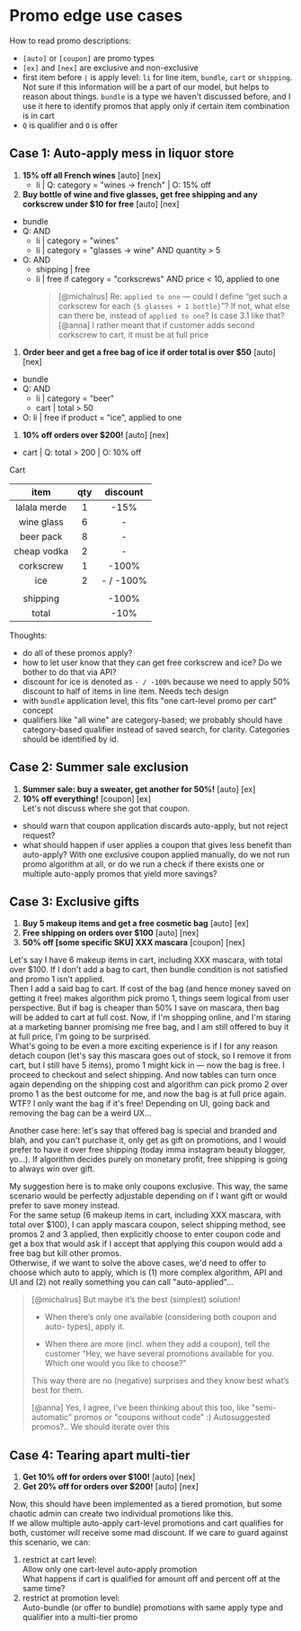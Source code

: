 # Promo edge use cases

How to read promo descriptions:
- `[auto]` or `[coupon]` are promo types
- `[ex]` and `[nex]` are exclusive and non-exclusive
- first item before `|` is apply level: `li` for line item, `bundle`, `cart` or `shipping`.    
Not sure if this information will be a part of our model, but helps to reason about things. `bundle` is a type we haven't discussed before, and I use it here to identify promos that apply only if certain item combination is in cart
- `Q` is qualifier and `O` is offer

## Case 1: Auto-apply mess in liquor store

1. **15% off all French wines** [auto] [nex]    
    - li | Q: category = "wines → french" | O: 15% off
1. **Buy bottle of wine and five glasses, get free shipping and any corkscrew under $10 for free** [auto] [nex]    
  - bundle    
  - Q: AND
    - li | category = "wines"
    - li | category = "glasses → wine" AND quantity > 5
  - O: AND
    - shipping | free
    - li | free if category = "corkscrews" AND price < 10, applied to one
      > [@michalrus] Re: `applied to one` — could I define “get such a corkscrew for each `{5 glasses + 1 bottle}`”? If not, what else can there be, instead of `applied to one`? Is case 3.1 like that?    
      > [@anna] I rather meant that if customer adds second corkscrew to cart, it must be at full price
1. **Order beer and get a free bag of ice if order total is over $50** [auto] [nex]
  - bundle
  - Q: AND
    - li | category = "beer"
    - cart | total > 50
  - O: li | free if product = "ice", applied to one
1. **10% off orders over $200!** [auto] [nex]
  - cart | Q: total > 200 | O: 10% off

Cart

| item           | qty | discount  |
|:--------------:|:---:|:---------:|
| lalala merde   |  1  |    -15%   |
| wine glass     |  6  |      -    |
| beer pack      |  8  |      -    |
| cheap vodka    |  2  |      -    |
| corkscrew      |  1  |   -100%   |
| ice            |  2  | - / -100% |
|                |     |           |
| shipping       |     |   -100%   |
| total          |     |    -10%   |

Thoughts:
- do all of these promos apply?
- how to let user know that they can get free corkscrew and ice? Do we bother to do that via API?
- discount for ice is denoted as `- / -100%` because we need to apply 50% discount to half of items in line item. Needs tech design
- with `bundle` application level, this fits "one cart-level promo per cart" concept
- qualifiers like "all wine" are category-based; we probably should have category-based qualifier instead of saved search, for clarity. Categories should be identified by id.

## Case 2: Summer sale exclusion

1. **Summer sale: buy a sweater, get another for 50%!** [auto] [ex]
1. **10% off everything!** [coupon] [ex]    
Let's not discuss where she got that coupon.


- should warn that coupon application discards auto-apply, but not reject request?
- what should happen if user applies a coupon that gives less benefit than auto-apply? With one exclusive coupon applied manually, do we not run promo algorithm at all, or do we run a check if there exists one or multiple auto-apply promos that yield more savings?

## Case 3: Exclusive gifts

1. **Buy 5 makeup items and get a free cosmetic bag** [auto] [ex]
1. **Free shipping on orders over $100** [auto] [nex]
1. **50% off [some specific SKU] XXX mascara** [coupon] [nex]

Let's say I have 6 makeup items in cart, including XXX mascara, with total over $100.
If I don't add a bag to cart, then bundle condition is not satisfied and promo 1 isn't applied.   
Then I add a said bag to cart. If cost of the bag (and hence money saved on getting it free) makes algorithm pick promo 1, things seem logical from user perspective. But if bag is cheaper than 50% I save on mascara, then bag will be added to cart at full cost. Now, if I'm shopping online, and I'm staring at a marketing banner promising me free bag, and I am still offered to buy it at full price, I'm going to be surprised.   
What's going to be even a more exciting experience is if I for any reason detach coupon (let's say this mascara goes out of stock, so I remove it from cart, but I still have 5 items), promo 1 might kick in — now the bag is free. I proceed to checkout and select shipping. And now tables can turn once again depending on the shipping cost and algorithm can pick promo 2 over promo 1 as the best outcome for me, and now the bag is at full price again. WTF? I only want the bag if it's free! Depending on UI, going back and removing the bag can be a weird UX...

Another case here: let's say that offered bag is special and branded and blah, and you can't purchase it, only get as gift on promotions, and I would prefer to have it over free shipping (today imma instagram beauty blogger, yo...). If algorithm decides purely on monetary profit, free shipping is going to always win over gift.

My suggestion here is to make only coupons exclusive. This way, the same scenario would be perfectly adjustable depending on if I want gift or would prefer to save money instead.    
For the same setup (6 makeup items in cart, including XXX mascara, with total over $100), I can apply mascara coupon, select shipping method, see promos 2 and 3 applied, then explicitly choose to enter coupon code and get a box that would ask if I accept that applying this coupon would add a free bag but kill other promos.    
Otherwise, if we want to solve the above cases, we'd need to offer to choose which auto to apply, which is (1) more complex algorithm, API and UI and (2) not really something you can call "auto-applied"...

> [@michalrus] But maybe it’s the best (simplest) solution!
> 
> * When there’s only one available (considering both coupon and auto- types), apply it.
> 
> * When there are more (incl. when they add a coupon), tell the customer “Hey, we have several promotions available for you. Which one would you like to choose?”
>
> This way there are no (negative) surprises and they know best what’s best for them.
>
> [@anna] Yes, I agree, I've been thinking about this too, like "semi-automatic" promos or "coupons without code" :) Autosuggested promos?.. We should iterate over this
>

## Case 4: Tearing apart multi-tier

1. **Get 10% off for orders over $100!** [auto] [nex]
1. **Get 20% off for orders over $200!** [auto] [nex]

Now, this should have been implemented as a tiered promotion, but some chaotic admin can create two individual promotions like this.    
If we allow multiple auto-apply cart-level promotions and cart qualifies for both, customer will receive some mad discount. If we care to guard against this scenario, we can:
1. restrict at cart level:    
Allow only one cart-level auto-apply promotion    
What happens if cart is qualified for amount off and percent off at the same time?
1. restrict at promotion level:    
Auto-bundle (or offer to bundle) promotions with same apply type and qualifier into a multi-tier promo
